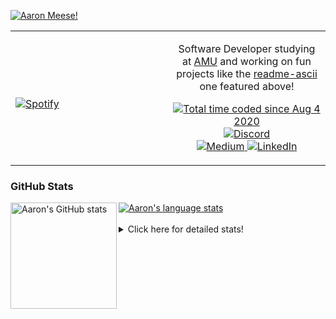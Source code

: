 [![Aaron Meese!](https://user-images.githubusercontent.com/17814535/88975338-a2aabf00-d27f-11ea-963f-8a19608716b4.png)](https://github.com/ajmeese7/readme-ascii "README ASCII")

<!-- Modified from project here: https://github.com/novatorem/novatorem -->
<table width="100%"> 
  <tr>
  <td width="50%">
      
&nbsp; <br> [![Spotify](https://ajmeese7.vercel.app/api/spotify)](https://open.spotify.com/user/ajmeese)

  </td>
  <td width="50%">
    <p align="center">
    Software Developer studying at <a href="https://www.amu.apus.edu/">AMU</a> and working on fun 
    projects like the <a href="https://github.com/ajmeese7/readme-ascii">readme-ascii</a> one featured above!
    </p>
    <p align="center">
      <a href="https://wakatime.com/@f726891d-3b02-46cd-9b60-e8c59f9e2b14">
        <img src="https://wakatime.com/badge/user/f726891d-3b02-46cd-9b60-e8c59f9e2b14.svg" alt="Total time coded since Aug 4 2020" title="WakaTime" />
      </a>
      <a href="http://link.aaronmeese.com/discord">
        <img src="https://img.shields.io/badge/discord-ajmeese7%234835-369?style=flat-square&logo=discord&logoColor=white&color=purple" alt="Discord" title="Discord">
      </a>
      <br />
      <a href="https://link.aaronmeese.com/medium">
        <img src="https://img.shields.io/badge/medium-ajmeese7-1DB954?style=flat-square&logo=medium&logoColor=white" alt="Medium" title="Medium">
      </a>
      <a href="https://link.aaronmeese.com/linkedin">
        <img src="https://img.shields.io/badge/linkedIn-aaronmeese-1DB954?style=flat-square&logo=linkedin&logoColor=white&color=blue" alt="LinkedIn" title="LinkedIn">
      </a>
    </p>
  </td>

</table>

[//]: <> (The `&nbsp;` is to have Aphelion take up more space)

### GitHub Stats ###

<a href="https://profile-summary-for-github.com/user/ajmeese7">
  <img align="left" height="170px" src="https://github-readme-stats.vercel.app/api?username=ajmeese7&show_icons=true&line_height=27&count_private=true" alt="Aaron's GitHub stats"/>
  <img src="https://github-readme-stats.vercel.app/api/top-langs/?username=ajmeese7&hide_langs_below=5&layout=compact" alt="Aaron's language stats"/>
</a>

<br />
<br />
<details>
<summary>Click here for detailed stats!</summary>

### :zap: Recent Activity
<!--START_SECTION:activity-->
1. ❗️ Closed issue [#24](https://github.com/meese-enterprises/meeseOS/issues/24) in [meese-enterprises/meeseOS](https://github.com/meese-enterprises/meeseOS)
2. ❗️ Opened issue [#43](https://github.com/dexplo/dataframe_image/issues/43) in [dexplo/dataframe_image](https://github.com/dexplo/dataframe_image)
3. 🗣 Commented on [#58](https://github.com/os-js/osjs-server/issues/58) in [os-js/osjs-server](https://github.com/os-js/osjs-server)
4. 🎉 Merged PR [#10](https://github.com/dwyl/learn-tailwind/pull/10) in [dwyl/learn-tailwind](https://github.com/dwyl/learn-tailwind)
5. 🗣 Commented on [#96](https://github.com/dwyl/phoenix-chat-example/issues/96) in [dwyl/phoenix-chat-example](https://github.com/dwyl/phoenix-chat-example)
<!--END_SECTION:activity-->

### 🧐 Waka Stats
<!--START_SECTION:waka-->
![Code Time](http://img.shields.io/badge/Code%20Time-1%2C141%20hrs%2038%20mins-blue)

**🐱 My GitHub Data** 

> 🏆 961 Contributions in the Year 2022
 > 
> 📦 197.9 kB Used in GitHub's Storage 
 > 
> 💼 Opted to Hire
 > 
> 📜 82 Public Repositories 
 > 
> 🔑 29 Private Repositories  
 > 
**I'm an Early 🐤** 

```text
🌞 Morning    171 commits    █████░░░░░░░░░░░░░░░░░░░░   21.35% 
🌆 Daytime    299 commits    █████████░░░░░░░░░░░░░░░░   37.33% 
🌃 Evening    320 commits    ██████████░░░░░░░░░░░░░░░   39.95% 
🌙 Night      11 commits     ░░░░░░░░░░░░░░░░░░░░░░░░░   1.37%

```
📅 **I'm Most Productive on Sunday** 

```text
Monday       118 commits    ███░░░░░░░░░░░░░░░░░░░░░░   14.73% 
Tuesday      119 commits    ███░░░░░░░░░░░░░░░░░░░░░░   14.86% 
Wednesday    90 commits     ██░░░░░░░░░░░░░░░░░░░░░░░   11.24% 
Thursday     114 commits    ███░░░░░░░░░░░░░░░░░░░░░░   14.23% 
Friday       84 commits     ██░░░░░░░░░░░░░░░░░░░░░░░   10.49% 
Saturday     110 commits    ███░░░░░░░░░░░░░░░░░░░░░░   13.73% 
Sunday       166 commits    █████░░░░░░░░░░░░░░░░░░░░   20.72%

```


📊 **This Week I Spent My Time On** 

```text
⌚︎ Time Zone: America/New_York

💬 Programming Languages: 
JavaScript               9 hrs 4 mins        ██████████░░░░░░░░░░░░░░░   43.38% 
Bash                     5 hrs 20 mins       ██████░░░░░░░░░░░░░░░░░░░   25.54% 
YAML                     2 hrs 31 mins       ███░░░░░░░░░░░░░░░░░░░░░░   12.05% 
Markdown                 1 hr 39 mins        ██░░░░░░░░░░░░░░░░░░░░░░░   7.9% 
JSON                     51 mins             █░░░░░░░░░░░░░░░░░░░░░░░░   4.08%

🐱‍💻 Projects: 
aaronmeese.com           13 hrs 1 min        ███████████████░░░░░░░░░░   62.27% 
github-action-push-to-ano6 hrs 13 mins       ███████░░░░░░░░░░░░░░░░░░   29.72% 
modernreforms.org        37 mins             ░░░░░░░░░░░░░░░░░░░░░░░░░   3.0% 
uptime-monitor           20 mins             ░░░░░░░░░░░░░░░░░░░░░░░░░   1.64% 
esdoc2-plugins           13 mins             ░░░░░░░░░░░░░░░░░░░░░░░░░   1.1%

```

**I Mostly Code in JavaScript** 

```text
JavaScript               32 repos            ████████████░░░░░░░░░░░░░   49.23% 
HTML                     9 repos             ███░░░░░░░░░░░░░░░░░░░░░░   13.85% 
Python                   5 repos             ██░░░░░░░░░░░░░░░░░░░░░░░   7.69% 
Java                     4 repos             █░░░░░░░░░░░░░░░░░░░░░░░░   6.15% 
CSS                      3 repos             █░░░░░░░░░░░░░░░░░░░░░░░░   4.62%

```



 Last Updated on 15/07/2022 16:03:24 UTC
<!--END_SECTION:waka-->
</details>
